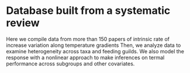 # Database built from a systematic review
Here we compile data from more than 150 papers of intrinsic rate of increase variation along temperature gradients
Then, we analyze data to examine heterogeneity across taxa and feeding guilds. We also model the response with a nonlinear approach to make inferences on termal performance across subgroups and other covariates. 
